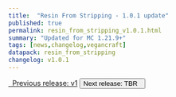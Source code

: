 ```yaml
---
title:  "Resin From Stripping - 1.0.1 update"
published: true
permalink: resin_from_stripping_v1.0.1.html
summary: "Updated for MC 1.21.9+"
tags: [news,changelog,vegancraft]
datapack: resin_from_stripping
changelog: v1.0.1
---
```


<div class="btn-group">
    <a href="resin_from_stripping_v1.html" role="button" class="btn btn-primary"><i class="fa fa-caret-left"></i>&nbsp; Previous release: v1</a>
    <button role="button" class="btn btn-default disabled">Next release: TBR &nbsp;<i class="fa fa-caret-right"></i> </button>
</div>